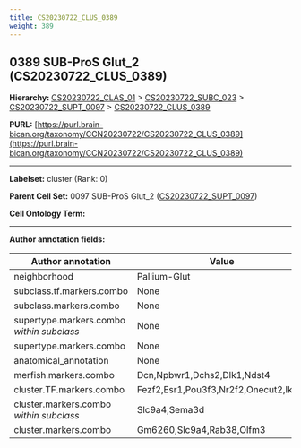 ```yaml
---
title: CS20230722_CLUS_0389
weight: 389
---
```

## 0389 SUB-ProS Glut_2 (CS20230722_CLUS_0389)
<b>Hierarchy: </b>
[CS20230722_CLAS_01](../CS20230722_CLAS_01) >
[CS20230722_SUBC_023](../CS20230722_SUBC_023) >
[CS20230722_SUPT_0097](../CS20230722_SUPT_0097) >
[CS20230722_CLUS_0389](../CS20230722_CLUS_0389)

**PURL:** [https://purl.brain-bican.org/taxonomy/CCN20230722/CS20230722_CLUS_0389](https://purl.brain-bican.org/taxonomy/CCN20230722/CS20230722_CLUS_0389)

---


**Labelset:** cluster (Rank: 0)

**Parent Cell Set:** 0097 SUB-ProS Glut_2 ([CS20230722_SUPT_0097](../CS20230722_SUPT_0097))



**Cell Ontology Term:** 

[MARKER GENES.]: #


---

[TRANSFERRED ANNOTATIONS.]: #


[AUTHOR ANNOTATION FIELDS.]: #


**Author annotation fields:**

| Author annotation | Value |
|-------------------|-------|
|neighborhood|Pallium-Glut|
|subclass.tf.markers.combo|None|
|subclass.markers.combo|None|
|supertype.markers.combo _within subclass_|None|
|supertype.markers.combo|None|
|anatomical_annotation|None|
|merfish.markers.combo|Dcn,Npbwr1,Dchs2,Dlk1,Ndst4|
|cluster.TF.markers.combo|Fezf2,Esr1,Pou3f3,Nr2f2,Onecut2,Ikzf2|
|cluster.markers.combo _within subclass_|Slc9a4,Sema3d|
|cluster.markers.combo|Gm6260,Slc9a4,Rab38,Olfm3|
